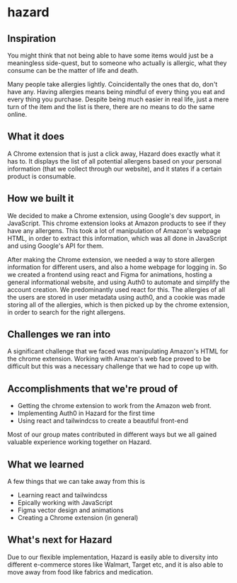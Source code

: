 # hazard

## Inspiration
You might think that not being able to have some items would just be a meaningless side-quest, but to someone who actually is allergic, what they consume can be the matter of life and death. 

Many people take allergies lightly. Coincidentally the ones that do, don't have any. Having allergies means being mindful of every thing you eat and every thing you purchase. Despite being much easier in real life, just a mere turn of the item and the list is there, there are no means to do the same online. 

## What it does
A Chrome extension that is just a click away, Hazard does exactly what it has to. It displays the list of all potential allergens based on your personal information (that we collect through our website), and it states if a certain product is consumable. 

## How we built it

We decided to make a Chrome extension, using Google's dev support, in JavaScript. This chrome extension looks at Amazon products to see if they have any allergens. This took a lot of manipulation of Amazon's webpage HTML, in order to extract this information, which was all done in JavaScript and using Google's API for them.

After making the Chrome extension, we needed a way to store allergen information for different users, and also a home webpage for logging in. So we created a frontend using react and Figma for animations, hosting a general informational website, and using Auth0 to automate and simplify the account creation. We predominantly used react for this. The allergies of all the users are stored in user metadata using auth0, and a cookie was made storing all of the allergies, which is then picked up by the chrome extension, in order to search for the right allergens.

## Challenges we ran into
A significant challenge that we faced was manipulating Amazon's HTML for the chrome extension. Working with Amazon's web face proved to be difficult but this was a necessary challenge that we had to cope up with. 

## Accomplishments that we're proud of
- Getting the chrome extension to work from the Amazon web front. 
- Implementing Auth0 in Hazard for the first time
- Using react and tailwindcss to create a beautiful front-end

Most of our group mates contributed in different ways but we all gained valuable experience working together on Hazard. 

## What we learned
A few things that we can take away from this is
- Learning react and tailwindcss
- Epically working with JavaScript
- Figma vector design and animations
- Creating a Chrome extension (in general)

## What's next for Hazard
Due to our flexible implementation, Hazard is easily able to diversity into different e-commerce stores like Walmart, Target etc, and it is also able to move away from food like fabrics and medication. 
